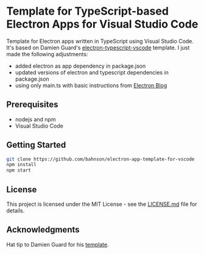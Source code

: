 # Template for TypeScript-based Electron Apps for Visual Studio Code

Template for Electron apps written in TypeScript using Visual Studio Code. It's based on Damien Guard's [electron-typescript-vscode](https://github.com/damieng/electron-typescript-vscode) template. I just made the following adjustments:
* added electron as app dependency in package.json
* updated versions of electron and typescript dependencies in package.json
* using only main.ts with basic instructions from [Electron Blog](https://electronjs.org/blog/typescript)

## Prerequisites

* nodejs and npm
* Visual Studio Code

## Getting Started

```bash
git clone https://github.com/bahnson/electron-app-template-for-vscode
npm install
npm start
```

## License

This project is licensed under the MIT License - see the [LICENSE.md](LICENSE.md) file for details. 

## Acknowledgments

Hat tip to Damien Guard for his [template](https://github.com/damieng/electron-typescript-vscode).